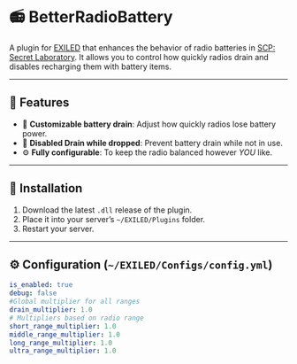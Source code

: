 # 📻 BetterRadioBattery

A plugin for [EXILED](https://github.com/ExMod-Team/EXILED) that enhances the behavior of radio batteries in [SCP: Secret Laboratory](https://store.steampowered.com/app/700330/SCP_Secret_Laboratory/). It allows you to control how quickly radios drain and disables recharging them with battery items.

---

## 🔧 Features

- 🔋 **Customizable battery drain**: Adjust how quickly radios lose battery power.
- 🚫 **Disabled Drain while dropped**: Prevent battery drain while not in use.
- ⚙️ **Fully configurable**: To keep the radio balanced however _YOU_ like.

---

## 📁 Installation

1. Download the latest `.dll` release of the plugin.
2. Place it into your server’s `~/EXILED/Plugins` folder.
3. Restart your server.

---

## ⚙️ Configuration (`~/EXILED/Configs/config.yml`)

```yaml
is_enabled: true
debug: false
#Global multiplier for all ranges
drain_multiplier: 1.0
# Multipliers based on radio range
short_range_multiplier: 1.0
middle_range_multiplier: 1.0
long_range_multiplier: 1.0
ultra_range_multiplier: 1.0
